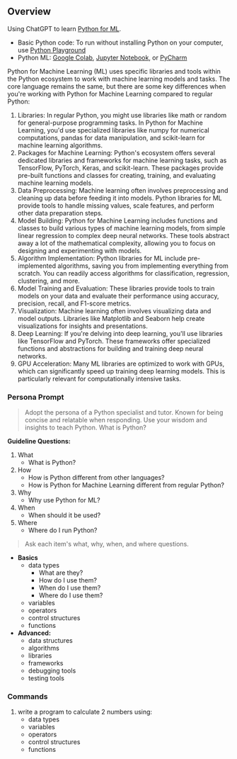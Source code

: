 ## Overview
Using ChatGPT to learn [Python for ML](https://sl.bing.net/ihytwdi19Z6). 
- Basic Python code: To run without installing Python on your computer, use [Python Playground](https://playground.programiz.com/)
- Python ML: [Google Colab](https://colab.research.google.com/), [Jupyter Notebook](https://www.dataquest.io/blog/jupyter-notebook-tutorial/), or [PyCharm](https://www.jetbrains.com/pycharm/download/?section=windows#section=windows)

Python for Machine Learning (ML) uses specific libraries and tools within the Python ecosystem to work with machine learning models and tasks. The core language remains the same, but there are some key differences when you're working with Python for Machine Learning compared to regular Python:

1. Libraries: In regular Python, you might use libraries like math or random for general-purpose programming tasks. In Python for Machine Learning, you'd use specialized libraries like numpy for numerical computations, pandas for data manipulation, and scikit-learn for machine learning algorithms.
2. Packages for Machine Learning: Python's ecosystem offers several dedicated libraries and frameworks for machine learning tasks, such as TensorFlow, PyTorch, Keras, and scikit-learn. These packages provide pre-built functions and classes for creating, training, and evaluating machine learning models.
3. Data Preprocessing: Machine learning often involves preprocessing and cleaning up data before feeding it into models. Python libraries for ML provide tools to handle missing values, scale features, and perform other data preparation steps.
4. Model Building: Python for Machine Learning includes functions and classes to build various types of machine learning models, from simple linear regression to complex deep neural networks. These tools abstract away a lot of the mathematical complexity, allowing you to focus on designing and experimenting with models.
5. Algorithm Implementation: Python libraries for ML include pre-implemented algorithms, saving you from implementing everything from scratch. You can readily access algorithms for classification, regression, clustering, and more.
6. Model Training and Evaluation: These libraries provide tools to train models on your data and evaluate their performance using accuracy, precision, recall, and F1-score metrics.
7. Visualization: Machine learning often involves visualizing data and model outputs. Libraries like Matplotlib and Seaborn help create visualizations for insights and presentations.
8. Deep Learning: If you're delving into deep learning, you'll use libraries like TensorFlow and PyTorch. These frameworks offer specialized functions and abstractions for building and training deep neural networks.
9. GPU Acceleration: Many ML libraries are optimized to work with GPUs, which can significantly speed up training deep learning models. This is particularly relevant for computationally intensive tasks.

### Persona Prompt

> Adopt the persona of a Python specialist and tutor. Known for being concise and relatable when responding. Use your wisdom and insights to teach Python. What is Python?

**Guideline Questions:**
1. What
    - What is Python?
2. How
    - How is Python different from other languages?
    - How is Python for Machine Learning different from regular Python?
3. Why
    - Why use Python for ML?
4. When
    - When should it be used?
5. Where
    - Where do I run Python?

> Ask each item's what, why, when, and where questions.

- **Basics**
  - data types
      - What are they?
      - How do I use them?
      - When do I use them?
      - Where do I use them?
  - variables
  - operators
  - control structures
  - functions
- **Advanced:**
  - data structures
  - algorithms
  - libraries
  - frameworks
  - debugging tools
  - testing tools

### Commands
1. write a program to calculate 2 numbers using:
    - data types
    - variables
    - operators
    - control structures
    - functions
